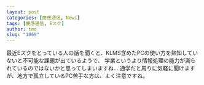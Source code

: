 ```yaml
---
layout: post
categories: [慶應通信, News]
tags: [慶應通信, Eスク]
author: tmo
slug: "1069"
---
```

最近Eスクをとっている人の話を聞くと、KLMS含めたPCの使い方を熟知していないと不可能な課題が出ているようで、
学業というより情報処理の能力が測られているのではないかと思ってしまいますね...
通学だと周りに気軽に聞けますが、地方で孤立しているPC苦手な方は、よく注意ですね。